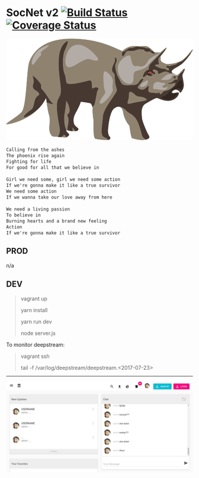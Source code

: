 SocNet v2 [![Build Status](https://travis-ci.org/joetm/cp2.svg?branch=master)](https://travis-ci.org/joetm/cp2) [![Coverage Status](https://coveralls.io/repos/github/joetm/cp2/badge.svg?branch=master)](https://coveralls.io/github/joetm/cp2?branch=master)
=====

![Endangered Species](https://github.com/joetm/cp2/blob/master/screenshots/dinosaurs-triceratops-three-horns-head-prehistoric-wild-animal.ai.png?raw=true "Dino")


```
Calling from the ashes
The phoenix rise again
Fighting for life
For good for all that we believe in

Girl we need some, girl we need some action
If we're gonna make it like a true survivor
We need some action
If we wanna take our love away from here

We need a living passion
To believe in
Burning hearts and a brand new feeling
Action
If we're gonna make it like a true survivor
```

PROD
----

n/a

DEV
----

> vagrant up
>
> yarn install
>
> yarn run dev
>
> node server.js

To monitor deepstream:

> vagrant ssh
>
> tail -f /var/log/deepstream/deepstream.<2017-07-23>

---

![Screenshot-Home-2017-09-14 08-14-27.jpg](https://github.com/joetm/cp2/blob/master/screenshots/Screenshot-Home-2017-09-14%2008-14-27.jpg?raw=true "Screenshot Homepage 2017-09-14 08-14-27")

